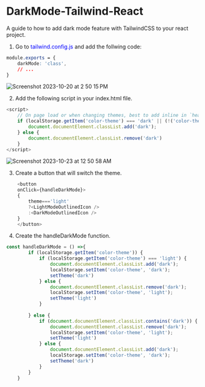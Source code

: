 # DarkMode-Tailwind-React
A guide to how to add dark mode feature with TailwindCSS to your react project.

1. Go to <span style="color:blue">tailwind.config.js</span> and add the follwing code:
```css
module.exports = {
    darkMode: 'class',
    // ...
}
```
![Screenshot 2023-10-20 at 2 50 15 PM](https://github.com/JollyBolt/DarkMode-Tailwind-React/assets/68071708/1f4fc426-7941-4f1e-ba12-a716ac8412cd)

2. Add the following script in your index.html file.
```js
<script>
    // On page load or when changing themes, best to add inline in `head` to avoid FOUC
    if (localStorage.getItem('color-theme') === 'dark' || (!('color-theme' in localStorage) && window.matchMedia('(prefers-color-scheme: dark)').matches)) {
        document.documentElement.classList.add('dark');
    } else {
        document.documentElement.classList.remove('dark')
    }
</script>
```
![Screenshot 2023-10-23 at 12 50 58 AM](https://github.com/JollyBolt/DarkMode-Tailwind-React/assets/68071708/ffcf6dac-b0c5-441e-82cb-5af052d0aa6f)

3. Create a button that will switch the theme.
```js
    <button 
    onClick={handleDarkMode}>
    {
        theme==='light'
        ?<LightModeOutlinedIcon />
        :<DarkModeOutlinedIcon />
    }
    </button>
```
4. Create the handleDarkMode function.
```js
const handleDarkMode = () =>{
        if (localStorage.getItem('color-theme')) {
            if (localStorage.getItem('color-theme') === 'light') {
                document.documentElement.classList.add('dark');
                localStorage.setItem('color-theme', 'dark');
                setTheme('dark')
            } else {
                document.documentElement.classList.remove('dark');
                localStorage.setItem('color-theme', 'light');
                setTheme('light')
            }
            
        } else {
            if (document.documentElement.classList.contains('dark')) {
                document.documentElement.classList.remove('dark');
                localStorage.setItem('color-theme', 'light');
                setTheme('light')               
            } else {
                document.documentElement.classList.add('dark');
                localStorage.setItem('color-theme', 'dark');
                setTheme('dark')
            }
        }
    }
```


